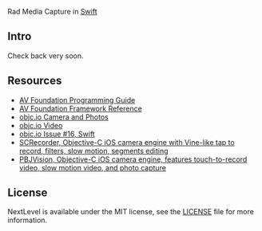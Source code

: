 Rad Media Capture in [Swift](https://developer.apple.com/swift/)

## Intro

Check back very soon.

## Resources

* [AV Foundation Programming Guide](https://developer.apple.com/library/ios/documentation/AudioVideo/Conceptual/AVFoundationPG/Articles/00_Introduction.html)
* [AV Foundation Framework Reference](https://developer.apple.com/library/ios/documentation/AVFoundation/Reference/AVFoundationFramework/)
* [objc.io Camera and Photos](http://www.objc.io/issue-21/)
* [objc.io Video](http://www.objc.io/issue-23/)
* [objc.io Issue #16, Swift](http://www.objc.io/issue-16/)
* [SCRecorder, Objective-C iOS camera engine with Vine-like tap to record, filters, slow motion, segments editing](https://github.com/rFlex/SCRecorder)
* [PBJVision, Objective-C iOS camera engine, features touch-to-record video, slow motion video, and photo capture](https://github.com/piemonte/PBJVision)

## License

NextLevel is available under the MIT license, see the [LICENSE](https://github.com/nextlevel/NextLevel/blob/master/LICENSE) file for more information.
